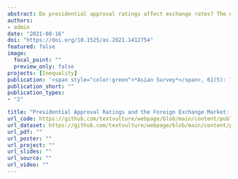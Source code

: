```yaml
---
abstract: Do presidential approval ratings affect exchange rates? The empirical purview of the vast literature on this topic has been confined to the run-up to elections. The importance of approval ratings in non-election periods has therefore been under-studied. Examining daily data on the exchange rate of the Korean won during the presidency of Park Geun Hye, we find that the won weakened (1) when Park’s ratings were low and (2) when they bounced back unexpectedly from a low level. This finding explains why Park’s impeachment did not lead to a serious panic in the won market. It seems that well before the impeachment, the exchange rate already reflected the market’s concerns about the uncertainty in the government.
authors:
- admin
date: "2021-08-16"
doi: "https://doi.org/10.1525/as.2021.1412754"
featured: false
image:
  focal_point: ""
  preview_only: false
projects: [Inequality]
publication: '<span style="color:green">*Asian Survey*</span>, 61(5): 767–796'
publication_short: ""
publication_types:
- "2"

title: "Presidential Approval Ratings and the Foreign Exchange Market: The Korean Won under the Park Guen Hye Government"
url_code: https://github.com/textvulture/webpage/blob/main/content/publication/Son2021a/Son2021_AsianSurvey.do
url_dataset: https://github.com/textvulture/webpage/blob/main/content/publication/Son2021a/Son2021_AsianSurvey.dta
url_pdf: ""
url_poster: ""
url_project: ""
url_slides: ""
url_source: ""
url_video: ""
---
```

